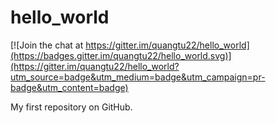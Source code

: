 hello_world
===========

[![Join the chat at https://gitter.im/quangtu22/hello_world](https://badges.gitter.im/quangtu22/hello_world.svg)](https://gitter.im/quangtu22/hello_world?utm_source=badge&utm_medium=badge&utm_campaign=pr-badge&utm_content=badge)

My first repository on GitHub.
